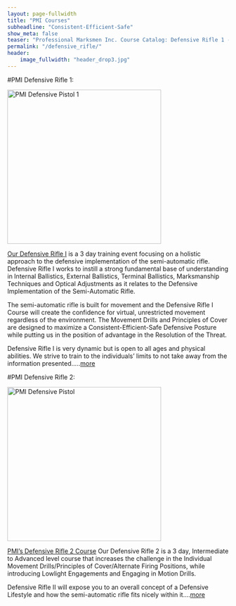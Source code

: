```yaml
---
layout: page-fullwidth
title: "PMI Courses"
subheadline: "Consistent-Efficient-Safe"
show_meta: false
teaser: "Professional Marksmen Inc. Course Catalog: Defensive Rifle 1 - 2"
permalink: "/defensive_rifle/"
header:
    image_fullwidth: "header_drop3.jpg"
---
```



#PMI Defensive Rifle 1:

<a href="http://professionalmarksmen.com/defensive_pistol1" target="_blank"><img src="http://professionalmarksmen.com/images/defrif1.jpg" alt="PMI Defensive Pistol 1" style="width:350px;height:350px;">


[Our Defensive Rifle I][4] is a 3 day training event focusing on a holistic approach to the defensive implementation of the semi-automatic rifle. Defensive Rifle I works to instill a strong fundamental base of understanding in Internal Ballistics, External Ballistics, Terminal Ballistics, Marksmanship Techniques and Optical Adjustments as it relates to the Defensive Implementation of the Semi-Automatic Rifle.

The semi-automatic rifle is built for movement and the Defensive Rifle I Course will create the confidence for virtual, unrestricted movement regardless of the environment.  The Movement Drills and Principles of Cover are designed to maximize a Consistent-Efficient-Safe Defensive Posture while putting us in the position of advantage in the Resolution of the Threat. 

Defensive Rifle I is very dynamic but is open to all ages and physical abilities.   We strive to train to the individuals’ limits to not take away from the information presented.....[more][4]


#PMI Defensive Rifle 2:

<a href="http://professionalmarksmen.com/defensive_rifle2" target="_blank"><img src="http://professionalmarksmen.com/images/defrif2.jpg" alt="PMI Defensive Pistol" style="width:350px;height:350px;">


[PMI’s Defensive Rifle 2 Course][5] Our Defensive Rifle 2 is a 3 day, Intermediate to Advanced level course that increases the challenge in the Individual Movement Drills/Principles of Cover/Alternate Firing Positions, while introducing Lowlight Engagements and Engaging in Motion Drills.

Defensive Rifle II will expose you to an overall concept of a Defensive Lifestyle and how the semi-automatic rifle fits nicely within it....[more][5]





 [1]: http://professionalmarksmen.com/defensive_pistol1
 [2]: http://professionalmarksmen.com/defensive_pistol2
 [3]: http://professionalmarksmen.com/defensive_pistol3
 [4]: http://professionalmarksmen.com/defensive_rifle1
 [5]: http://professionalmarksmen.com/defensive_rifle2
 [6]: http://professionalmarksmen.com/defensive_shotgun1
 [7]: http://professionalmarksmen.com/defensive_shotgun2
 [8]: http://professionalmarksmen.com/hunter_prep
 [9]: #
 [10]: #